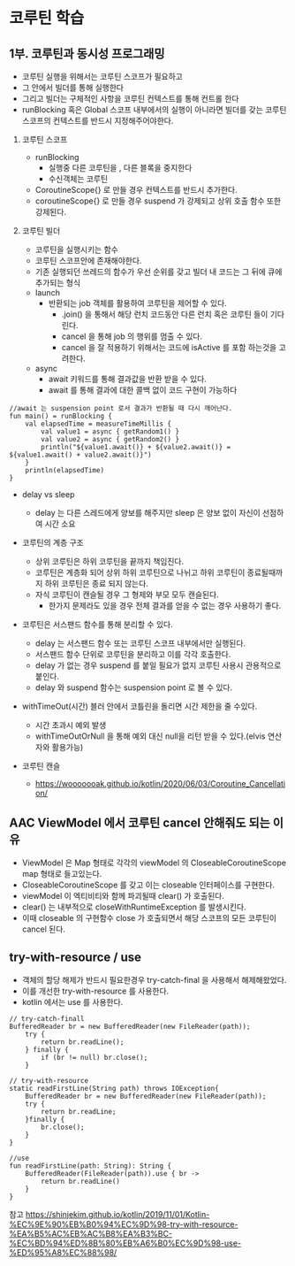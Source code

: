 # 코루틴 학습

## 1부. 코루틴과 동시성 프로그래밍

- 코루틴 실행을 위해서는 코루틴 스코프가 필요하고
- 그 안에서 빌더를 통해 실행한다
- 그리고 빌더는 구체적인 사항을 코루틴 컨텍스트를 통해 컨트롤 한다
- runBlocking 혹은 Global 스코프 내부에서의 실행이 아니라면 빌더를 갖는 코루틴 스코프의 컨텍스트를 반드시 지정해주어야한다.


1. 코루틴 스코프
    - runBlocking
        - 실행중 다른 코루틴을 , 다른 블록을 중지한다
        - 수신객체는 코루틴
    - CoroutineScope{} 로 만들 경우 컨텍스트를 반드시 추가한다.
    - coroutineScope{} 로 만들 경우 suspend 가 강제되고 상위 호출 함수 또한 강제된다.

2. 코루틴 빌더
    - 코루틴을 실행시키는 함수
    - 코루틴 스코프안에 존재해야한다.
    - 기존 실행되던 쓰레드의 함수가 우선 순위를 갖고 빌더 내 코드는 그 뒤에 큐에 추가되는 형식
    - launch
        - 반환되는 job 객체를 활용하여 코루틴을 제어할 수 있다.
            - .join() 을 통해서 해당 런치 코드동안 다른 런치 혹은 코루틴 들이 기다린다.
            - cancel 을 통해 job 의 행위를 멈출 수 있다.
            - cancel 을 잘 적용하기 위해서는 코드에 isActive 를 포함 하는것을 고려한다.
    - async
        - await 키워드를 통해 결과값을 반환 받을 수 있다.
        - await 를 통해 결과에 대한 콜백 없이 코드 구현이 가능하다

```
//await 는 suspension point 로서 결과가 반환될 때 다시 깨어난다.
fun main() = runBlocking {
    val elapsedTime = measureTimeMillis {
        val value1 = async { getRandom1() }
        val value2 = async { getRandom2() }
        println("${value1.await()} + ${value2.await()} = ${value1.await() + value2.await()}")
    }
    println(elapsedTime)
}
```

- delay vs sleep
    - delay 는 다른 스레드에게 양보를 해주지만 sleep 은 양보 없이 자신이 선점하여 시간 소요

- 코루틴의 계층 구조
    - 상위 코루틴은 하위 코루틴을 끝까지 책임진다.
    - 코루틴은 계층화 되어 상위 하위 코루틴으로 나뉘고 하위 코루틴이 종료될때까지 하위 코루틴은 종료 되지 않는다.
    - 자식 코루틴이 캔슬될 경우 그 형제와 부모 모두 캔슬된다.
        - 한가지 문제라도 있을 경우 전체 결과를 얻을 수 없는 경우 사용하기 좋다.

- 코루틴은 서스팬드 함수를 통해 분리할 수 있다.
    - delay 는 서스팬드 함수 또는 코루틴 스코프 내부에서만 실행된다.
    - 서스팬드 함수 단위로 코루틴을 분리하고 이를 각각 호출한다.
    - delay 가 없는 경우 suspend 를 붙일 필요가 없지 코루틴 사용시 관용적으로 붙인다.
    - delay 와 suspend 함수는 suspension point 로 볼 수 있다.

- withTimeOut(시간) 블러 안에서 코틀린을 돌리면 시간 제한을 줄 수있다.
    - 시간 초과시 예외 발생
    - withTimeOutOrNull 을 통해 예외 대신 null을 리턴 받을 수 있다.(elvis 연산자와 활용가능)
- 코루틴 캔슬
    - https://wooooooak.github.io/kotlin/2020/06/03/Coroutine_Cancellation/

## AAC ViewModel 에서 코루틴 cancel 안해줘도 되는 이유

- ViewModel 은 Map 형태로 각각의 viewModel 의 CloseableCoroutineScope map 형태로 들고있는다.
- CloseableCoroutineScope 를 갖고 이는 closeable 인터페이스를 구현한다.
- viewModel 이 엑티비티와 함께 파괴될때 clear() 가 호출된다.
- clear() 는 내부적으로 closeWithRuntimeException 를 발생시킨다.
- 이때 closeable 의 구현함수 close 가 호출되면서 해당 스코프의 모든 코루틴이 cancel 된다.

## try-with-resource / use

- 객체의 할당 해제가 반드시 필요한경우 try-catch-final 을 사용해서 해제해왔었다.
- 이를 개선한 try-with-resource 를 사용한다.
- kotlin 에서는 use 를 사용한다.

```
// try-catch-finall
BufferedReader br = new BufferedReader(new FileReader(path));
    try {
        return br.readLine();
    } finally {
        if (br != null) br.close();
    }
```

```
// try-with-resource
static readFirstLine(String path) throws IOException{
    BufferedReader br = new BufferedReader(new FileReader(path));
    try {
        return br.readLine;
    }finally {
        br.close();
    }
}
```

```
//use
fun readFirstLine(path: String): String {
    BufferedReader(FileReader(path)).use { br ->
        return br.readLine()
    }
}

```

참고
https://shinjekim.github.io/kotlin/2019/11/01/Kotlin-%EC%9E%90%EB%B0%94%EC%9D%98-try-with-resource-%EA%B5%AC%EB%AC%B8%EA%B3%BC-%EC%BD%94%ED%8B%80%EB%A6%B0%EC%9D%98-use-%ED%95%A8%EC%88%98/
